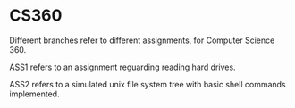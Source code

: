 # CS360
Different branches refer to different assignments, for Computer Science 360.

ASS1 refers to an assignment reguarding reading hard drives.

ASS2 refers to a simulated unix file system tree with basic shell commands implemented.
